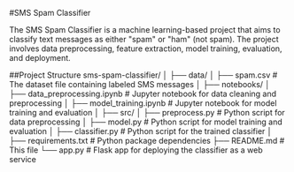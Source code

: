 #SMS Spam Classifier

The SMS Spam Classifier is a machine learning-based project that aims to classify text messages as either "spam" or "ham" (not spam).
The project involves data preprocessing, feature extraction, model training, evaluation, and deployment.

##Project Structure
sms-spam-classifier/
│
├── data/
│   ├── spam.csv              # The dataset file containing labeled SMS messages
│
├── notebooks/
│   ├── data_preprocessing.ipynb # Jupyter notebook for data cleaning and preprocessing
│   ├── model_training.ipynb   # Jupyter notebook for model training and evaluation
│
├── src/
│   ├── preprocess.py          # Python script for data preprocessing
│   ├── model.py               # Python script for model training and evaluation
│   ├── classifier.py          # Python script for the trained classifier
│
├── requirements.txt          # Python package dependencies
├── README.md                 # This file
└── app.py                    # Flask app for deploying the classifier as a web service




